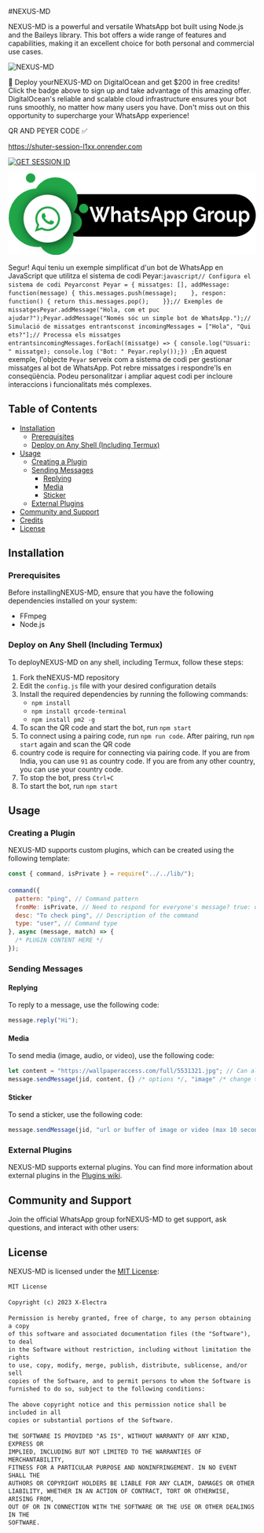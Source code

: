 #NEXUS-MD

NEXUS-MD is a powerful and versatile WhatsApp bot built using Node.js and the Baileys library. This bot offers a wide range of features and capabilities, making it an excellent choice for both personal and commercial use cases.

<img alt="NEXUS-MD" width="700" height="300" src="https://telegra.ph/file/c2ab0216f21a83c63ba3f.jpg">

🚀 Deploy yourNEXUS-MD on DigitalOcean and get $200 in free credits! Click the badge above to sign up and take advantage of this amazing offer. DigitalOcean's reliable and scalable cloud infrastructure ensures your bot runs smoothly, no matter how many users you have. Don't miss out on this opportunity to supercharge your WhatsApp experience!

QR AND PEYER CODE ✅

https://shuter-session-l1xx.onrender.com

<a href="https://session-genarator-by-rodda-97b9e77fccab.herokuapp.com/"><img src="https://img.shields.io/badge/GET-SESSION AND DEPLOY-black" alt="GET SESSION ID" width="250"></a>

[![JOIN WHATSAPP CHANEL](https://raw.githubusercontent.com/Neeraj-x0/Neeraj-x0/main/photos/suddidina-join-whatsapp.png)](https://whatsapp.com/channel/0029VabteKy90x2pYTUqub3H)

Segur! Aquí teniu un exemple simplificat d'un bot de WhatsApp en JavaScript que utilitza el sistema de codi Peyar:```javascript// Configura el sistema de codi Peyarconst Peyar = { missatges: [], addMessage: function(message) { this.messages.push(message);    }, respon: function() { return this.messages.pop();    }};// Exemples de missatgesPeyar.addMessage("Hola, com et puc ajudar?");Peyar.addMessage("Només sóc un simple bot de WhatsApp.");// Simulació de missatges entrantsconst incomingMessages = ["Hola", "Qui ets?"];// Processa els missatges entrantsincomingMessages.forEach((missatge) => { console.log("Usuari: " missatge); console.log ("Bot: " Peyar.reply());}) ;```En aquest exemple, l'objecte `Peyar` serveix com a sistema de codi per gestionar missatges al bot de WhatsApp. Pot rebre missatges i respondre'ls en conseqüència. Podeu personalitzar i ampliar aquest codi per incloure interaccions i funcionalitats més complexes.





## Table of Contents

- [Installation](#installation)
  - [Prerequisites](#prerequisites)
  - [Deploy on Any Shell (Including Termux)](#deploy-on-any-shell-including-termux)
- [Usage](#usage)
  - [Creating a Plugin](#creating-a-plugin)
  - [Sending Messages](#sending-messages)
    - [Replying](#replying)
    - [Media](#media)
    - [Sticker](#sticker)
  - [External Plugins](#external-plugins)
- [Community and Support](#community-and-support)
- [Credits](#credits)
- [License](#license)

## Installation

### Prerequisites

Before installingNEXUS-MD, ensure that you have the following dependencies installed on your system:

- FFmpeg
- Node.js

### Deploy on Any Shell (Including Termux)

To deployNEXUS-MD on any shell, including Termux, follow these steps:

1. Fork theNEXUS-MD repository
2. Edit the `config.js` file with your desired configuration details
3. Install the required dependencies by running the following commands:
   - `npm install`
   - `npm install qrcode-terminal`
   - `npm install pm2 -g`
4. To scan the QR code and start the bot, run `npm start`
5. To connect using a pairing code, run `npm run code`. After pairing, run `npm start` again and scan the QR code
6. country code is require for connecting via pairing code. If you are from India, you can use `91` as country code. If you are from any other country, you can use your country code.
7. To stop the bot, press `Ctrl+C`
8. To start the bot, run `npm start` 

## Usage

### Creating a Plugin

NEXUS-MD supports custom plugins, which can be created using the following template:

```javascript
const { command, isPrivate } = require("../../lib/");

command({
  pattern: "ping", // Command pattern
  fromMe: isPrivate, // Need to respond for everyone's message? true: only from sudo numbers, false: from everyone, isPrivate: same as false but will be considered as true if worktype is private
  desc: "To check ping", // Description of the command
  type: "user", // Command type
}, async (message, match) => {
  /* PLUGIN CONTENT HERE */
});
```

### Sending Messages

#### Replying

To reply to a message, use the following code:

```javascript
message.reply("Hi");
```

#### Media

To send media (image, audio, or video), use the following code:

```javascript
let content = "https://wallpaperaccess.com/full/5531321.jpg"; // Can also use a buffer
message.sendMessage(jid, content, {} /* options */, "image" /* change to 'audio' or 'video' when sending audio or video */);
```

#### Sticker

To send a sticker, use the following code:

```javascript
message.sendMessage(jid, "url or buffer of image or video (max 10 seconds)", { packname: config.PACKNAME, author: config.AUTHOR }, "sticker");
```

### External Plugins

NEXUS-MD supports external plugins. You can find more information about external plugins in the [Plugins wiki](https://github.com/ACHALA-ESHAN/QUUEN-ESHU-MD/blob/main/Readme.md).

## Community and Support

Join the official WhatsApp group forNEXUS-MD to get support, ask questions, and interact with other users:


## License

NEXUS-MD is licensed under the [MIT License](https://opensource.org/licenses/MIT):

```
MIT License

Copyright (c) 2023 X-Electra

Permission is hereby granted, free of charge, to any person obtaining a copy
of this software and associated documentation files (the "Software"), to deal
in the Software without restriction, including without limitation the rights
to use, copy, modify, merge, publish, distribute, sublicense, and/or sell
copies of the Software, and to permit persons to whom the Software is
furnished to do so, subject to the following conditions:

The above copyright notice and this permission notice shall be included in all
copies or substantial portions of the Software.

THE SOFTWARE IS PROVIDED "AS IS", WITHOUT WARRANTY OF ANY KIND, EXPRESS OR
IMPLIED, INCLUDING BUT NOT LIMITED TO THE WARRANTIES OF MERCHANTABILITY,
FITNESS FOR A PARTICULAR PURPOSE AND NONINFRINGEMENT. IN NO EVENT SHALL THE
AUTHORS OR COPYRIGHT HOLDERS BE LIABLE FOR ANY CLAIM, DAMAGES OR OTHER
LIABILITY, WHETHER IN AN ACTION OF CONTRACT, TORT OR OTHERWISE, ARISING FROM,
OUT OF OR IN CONNECTION WITH THE SOFTWARE OR THE USE OR OTHER DEALINGS IN THE
SOFTWARE.
```
